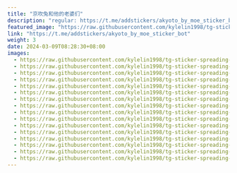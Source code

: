 ```yaml
---
title: "京吹兔和他的老婆们"
description: "regular: https://t.me/addstickers/akyoto_by_moe_sticker_bot"
featured_image: "https://raw.githubusercontent.com/kylelin1998/tg-sticker-spreading-worldwide-images/main/img/4ef5f19f-2068-479c-b612-d307d4bfb4ec.jpg"
link: "https://t.me/addstickers/akyoto_by_moe_sticker_bot"
weight: 3
date: 2024-03-09T08:28:30+08:00
images:
  - https://raw.githubusercontent.com/kylelin1998/tg-sticker-spreading-worldwide-images/main/img/4ef5f19f-2068-479c-b612-d307d4bfb4ec.jpg
  - https://raw.githubusercontent.com/kylelin1998/tg-sticker-spreading-worldwide-images/main/img/bcdba52a-505f-4dc1-a0d0-6ac5ab50b507.jpg
  - https://raw.githubusercontent.com/kylelin1998/tg-sticker-spreading-worldwide-images/main/img/c438c122-80a0-45f4-ad3e-d978ec0323e7.jpg
  - https://raw.githubusercontent.com/kylelin1998/tg-sticker-spreading-worldwide-images/main/img/787a57f6-8b53-4145-b514-104ce8a0a9f4.jpg
  - https://raw.githubusercontent.com/kylelin1998/tg-sticker-spreading-worldwide-images/main/img/29da4355-5059-4e29-8ffa-222a94bfd2a9.jpg
  - https://raw.githubusercontent.com/kylelin1998/tg-sticker-spreading-worldwide-images/main/img/bb1563db-d483-42e5-8ae5-6be5fa391cc1.jpg
  - https://raw.githubusercontent.com/kylelin1998/tg-sticker-spreading-worldwide-images/main/img/f9f73fb8-e72d-4868-ac28-2162f627eb97.jpg
  - https://raw.githubusercontent.com/kylelin1998/tg-sticker-spreading-worldwide-images/main/img/b302608a-1d41-463e-a643-68f6b30f2d6e.jpg
  - https://raw.githubusercontent.com/kylelin1998/tg-sticker-spreading-worldwide-images/main/img/2ef68bc6-78f2-410a-a37b-4bffda31bc4d.jpg
  - https://raw.githubusercontent.com/kylelin1998/tg-sticker-spreading-worldwide-images/main/img/8597c05a-982e-4df3-ab5b-e0072bedfb9b.jpg
  - https://raw.githubusercontent.com/kylelin1998/tg-sticker-spreading-worldwide-images/main/img/1e4efadf-ddf8-4502-9a2b-f37a695f7a20.jpg
  - https://raw.githubusercontent.com/kylelin1998/tg-sticker-spreading-worldwide-images/main/img/73c35935-d594-4e95-b536-fd30b5c8a936.jpg
  - https://raw.githubusercontent.com/kylelin1998/tg-sticker-spreading-worldwide-images/main/img/c6bd88df-66ac-4145-bbb8-43e502819f89.jpg
  - https://raw.githubusercontent.com/kylelin1998/tg-sticker-spreading-worldwide-images/main/img/e55ebd83-524f-4093-a321-0d4f6b37600b.jpg
  - https://raw.githubusercontent.com/kylelin1998/tg-sticker-spreading-worldwide-images/main/img/1bb09726-beef-4cd4-9864-e7fdb322e01b.jpg
  - https://raw.githubusercontent.com/kylelin1998/tg-sticker-spreading-worldwide-images/main/img/6ff12f43-5509-46f8-9c6c-5a9ba6134f4a.jpg
---
```

